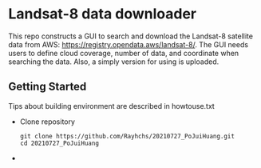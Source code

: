 # Landsat-8 data downloader
This repo constructs a GUI to search and download the Landsat-8 satellite data from AWS: https://registry.opendata.aws/landsat-8/.  The GUI needs users to define cloud coverage, number of data, and coordinate when searching the data. Also, a simply version for using is uploaded.

## Getting Started
Tips about building environment are described in howtouse.txt
* Clone repository

      git clone https://github.com/Rayhchs/20210727_PoJuiHuang.git
      cd 20210727_PoJuiHuang
      
*
